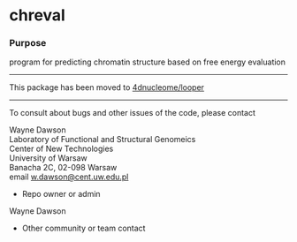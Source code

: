 # chreval #

### Purpose ###

program for predicting chromatin structure based on free energy evaluation  

----
This package has been moved to [4dnucleome/looper](https://github.com/wkdawson/looper)

----
To consult about bugs and other issues of the code, please contact 

Wayne Dawson  
Laboratory of Functional and Structural Genomeics  
Center of New Technologies  
University of Warsaw  
Banacha 2C, 02-098 Warsaw  
email w.dawson@cent.uw.edu.pl  

* Repo owner or admin

Wayne Dawson
* Other community or team contact
